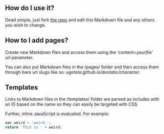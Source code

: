 ## How do I use it?
Dead simple, just fork [the repo](https://github.com/Ugotsta/destatic) and edit this Markdown file and any others you wish to change.

## How to I add pages?
Create new Markdown files and access them using the 'content=_yourfile_' url parameter.

You can also put Markdown files in the /pages/ folder and then access them through bare url slugs like so: _ugotsta.github.io/destatic/character_.

## Templates
Links to Markdown files in the /templates/ folder are parsed as includes with an ID based on the name so they can easily be targeted with CSS.

Further, inline JavaScript is evaluated. For example:

```js
var weird = 'weird.';
return 'This is ' + weird;
```